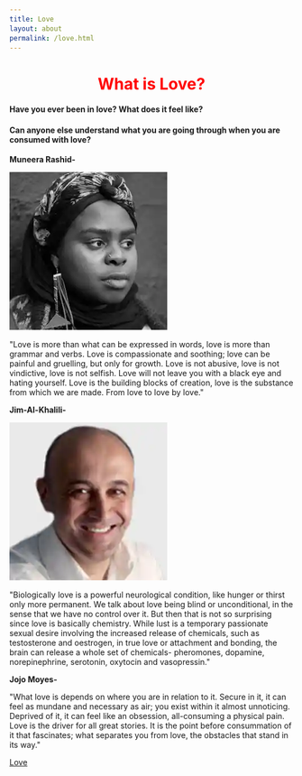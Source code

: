 ```yaml
---
title: Love
layout: about
permalink: /love.html
---
```

# **<center><font color="red">What is Love?</font></center>**


#### Have you ever been in **love**? What does it feel like?

#### Can anyone else understand what you are going through when you are consumed with **love**? 


**Muneera Rashid-**

![Muneera Rashid](/assets/img/MRashida.webp)

"Love is more than what can be expressed in words, love is more than grammar and verbs. Love is compassionate and soothing; love can be painful and gruelling, but only for growth. Love is not abusive, love is not vindictive, love is not selfish. Love will not leave you with a black eye and hating yourself. Love is the building blocks of creation, love is the substance from which we are made. From love to love by love."


**Jim-Al-Khalili-**

![Jim-Al-Khalili](/assets/img/Jim-Al-Khalili.jpg.webp)

"Biologically love is a powerful neurological condition, like hunger or thirst only more permanent. We talk about love being blind or unconditional, in the sense that we have no control over it. But then that is not so surprising since love is basically chemistry. While lust is a temporary passionate sexual desire involving the increased release of chemicals, such as testosterone and oestrogen, in true love or attachment and bonding, the brain can release a whole set of chemicals- pheromones, dopamine, norepinephrine, serotonin, oxytocin and vasopressin."


**Jojo Moyes-**

"What love is depends on where you are in relation to it. Secure in it, it can feel as mundane and necessary as air; you exist within it almost unnoticing. Deprived of it, it can feel like an obsession, all-consuming a physical pain. Love is the driver for all great stories. It is the point before consummation of it that fascinates; what separates you from love, the obstacles that stand in its way."

[Love]((https://cdn.theguardian.tv/mainwebsite/2013/11/21/131121Marriedcouple-16x9.mp4))
